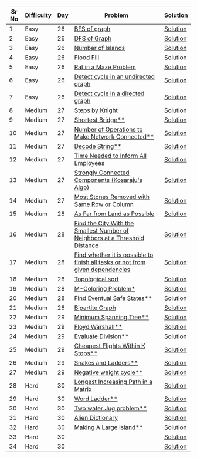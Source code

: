| Sr No | Difficulty | Day | Problem                                                                                                                                                                                                  | Solution                                                                                                |
| ----- | ---------- | --- | -------------------------------------------------------------------------------------------------------------------------------------------------------------------------------------------------------- | ------------------------------------------------------------------------------------------------------- |
| 1     | Easy       | 26  | [BFS of graph](https://practice.geeksforgeeks.org/problems/bfs-traversal-of-graph/1)                                                                                                                     | [Solution](./Easy/BFS_of_graph.cpp)                                                                     |
| 2     | Easy       | 26  | [DFS of Graph](https://practice.geeksforgeeks.org/problems/depth-first-traversal-for-a-graph/1?utm_source=geeksforgeeks&utm_medium=article_practice_tab&utm_campaign=article_practice_tab)               | [Solution](./Easy/DFS_of_Graph.cpp)                                                                     |
| 3     | Easy       | 26  | [Number of Islands](./Easy/Number_of_Islands.cpp)                                                                                                                                                        | [Solution](./Easy/Number_of_Islands.cpp)                                                                |
| 4     | Easy       | 26  | [Flood Fill](https://leetcode.com/problems/flood-fill/)                                                                                                                                                  | [Solution](./Easy/Flood_Fill.cpp)                                                                       |
| 5     | Easy       | 26  | [Rat in a Maze Problem](https://practice.geeksforgeeks.org/problems/rat-in-a-maze-problem/1)                                                                                                             | [Solution](./Easy/Rat_in_a_Maze_Problem.cpp)                                                            |
| 6     | Easy       | 26  | [Detect cycle in an undirected graph](https://practice.geeksforgeeks.org/problems/detect-cycle-in-an-undirected-graph/1)                                                                                 | [Solution](./Easy/Detect_cycle_in_an_undirected_graph.cpp)                                              |
| 7     | Easy       | 26  | [Detect cycle in a directed graph](https://practice.geeksforgeeks.org/problems/detect-cycle-in-a-directed-graph/1)                                                                                       | [Solution](./Easy/Detect_cycle_in_a_directed_graph.cpp)                                                 |
| 8     | Medium     | 27  | [Steps by Knight](https://practice.geeksforgeeks.org/problems/steps-by-knight5927/1)                                                                                                                     | [Solution](./Medium/Steps_by_Knight.cpp)                                                                |
| 9     | Medium     | 27  | [Shortest Bridge\*\*](https://leetcode.com/problems/shortest-bridge/)                                                                                                                                    | [Solution](./Medium/Shortest_Bridge.cpp)                                                                |
| 10    | Medium     | 27  | [Number of Operations to Make Network Connected\*\*](https://leetcode.com/problems/number-of-operations-to-make-network-connected/)                                                                      | [Solution](./Medium/Number_of_Operations_to_Make_Network_Connected.cpp)                                 |
| 11    | Medium     | 27  | [Decode String\*\*](https://leetcode.com/problems/decode-string/)                                                                                                                                        | [Solution](./Medium/Decode_String.cpp)                                                                  |
| 12    | Medium     | 27  | [Time Needed to Inform All Employees](https://leetcode.com/problems/time-needed-to-inform-all-employees/)                                                                                                | [Solution](./Medium/Time_Needed_to_Inform_All_Employees.cpp)                                            |
| 13    | Medium     | 27  | [Strongly Connected Components (Kosaraju&#39;s Algo)](https://practice.geeksforgeeks.org/problems/strongly-connected-components-kosarajus-algo/1)                                                        | [Solution](./Medium/Strongly_Connected_Components_Kosaraju_Algo.cpp)                                    |
| 14    | Medium     | 27  | [Most Stones Removed with Same Row or Column](https://leetcode.com/problems/most-stones-removed-with-same-row-or-column/)                                                                                | [Solution](./Medium/Most_Stones_Removed_witSame_Row_or_Column.cpp)                                      |
| 15    | Medium     | 28  | [As Far from Land as Possible](https://leetcode.com/problems/as-far-from-land-as-possible/submissions/)                                                                                                  | [Solution](./Medium/As_Far_from_Land_as_Possible.cpp)                                                   |
| 16    | Medium     | 28  | [Find the City With the Smallest Number of Neighbors at a Threshold Distance](https://leetcode.com/problems/find-the-city-with-the-smallest-number-of-neighbors-at-a-threshold-distance/)                | [Solution](./Medium/Find_the_City_With_the_Smallest_Number_of_Neighbors_at_a_Threshold_Distance.cpp)    |
| 17    | Medium     | 28  | [Find whether it is possible to finish all tasks or not from given dependencies](https://www.geeksforgeeks.org/find-whether-it-is-possible-to-finish-all-tasks-or-not-from-given-dependencies/#practice) | [Solution](./Medium/Find_whether_it_is_possible_to_finish_all_tasks_or_not_from_given_dependencies.cpp) |
| 18    | Medium     | 28  | [Topological sort](https://practice.geeksforgeeks.org/problems/topological-sort/1)                                                                                                                       | [Solution](./Medium/Topological_sort.cpp)                                                               |
| 19    | Medium     | 28  | [M-Coloring Problem\*](https://practice.geeksforgeeks.org/problems/m-coloring-problem-1587115620/1?utm_source=geeksforgeeks&utm_medium=ml_article_practice_tab&utm_campaign=article_practice_tab)        | [Solution](./Medium/M_Coloring_Problem.cpp)                                                             |
| 20    | Medium     | 28  | [Find Eventual Safe States\*\*](https://leetcode.com/problems/find-eventual-safe-states/)                                                                                                                | [Solution](./Medium/Find_Eventual_Safe_States.cpp)                                                      |
| 21    | Medium     | 28  | [Bipartite Graph](https://practice.geeksforgeeks.org/problems/bipartite-graph/1?utm_source=geeksforgeeks&utm_medium=article_practice_tab&utm_campaign=article_practice_tab)                              | [Solution](./Medium/Bipartite_Graph.cpp)                                                                |
| 22    | Medium     | 29  | [Minimum Spanning Tree\*\*](https://practice.geeksforgeeks.org/problems/minimum-spanning-tree/1?utm_source=geeksforgeeks&utm_medium=article_practice_tab&utm_campaign=article_practice_tab)              | [Solution](./Medium/Minimum_Spanning_Tree.cpp)                                                          |
| 23    | Medium     | 29  | [Floyd Warshall\*\*](https://practice.geeksforgeeks.org/problems/implementing-floyd-warshall2042/1)                                                                                                      | [Solution](./Medium/Floyd_Warshall.cpp)                                                                 |
| 24    | Medium     | 29  | [Evaluate Division\*\*](https://leetcode.com/problems/evaluate-division/)                                                                                                                                | [Solution](./Medium/Evaluate_Division.cpp)                                                              |
| 25    | Medium     | 29  | [Cheapest Flights Within K Stops\*\*](https://leetcode.com/problems/cheapest-flights-within-k-stops/)                                                                                                    | [Solution](./Medium/Cheapest_Flights_Within_K_Stops.cpp)                                                |
| 26    | Medium     | 29  | [Snakes and Ladders\*\*](https://leetcode.com/problems/snakes-and-ladders/)                                                                                                                              | [Solution](./Medium/Snakes_and_Ladders.cpp)                                                             |
| 27    | Medium     | 29  | [Negative weight cycle\*\*](https://practice.geeksforgeeks.org/problems/negative-weight-cycle3504/1?utm_source=geeksforgeeks&utm_medium=ml_article_practice_tab&utm_campaign=article_practice_tab)       | [Solution](./Medium/Negative_weight_cycle.cpp)                                                          |
| 28    | Hard       | 30  | [Longest Increasing Path in a Matrix](https://leetcode.com/problems/longest-increasing-path-in-a-matrix/)                                                                                                | [Solution](./Hard/Longest_Increasing_Path_in_a_Matrix.cpp)                                              |
| 29    | Hard       | 30  | [Word Ladder\*\*](https://leetcode.com/problems/word-ladder/)                                                                                                                                            | [Solution](./Hard/Word_Ladder.cpp)                                                                      |
| 30    | Hard       | 30  | [Two water Jug problem\*\*](https://practice.geeksforgeeks.org/problems/two-water-jug-problem3402/1?utm_source=geeksforgeeks&utm_medium=ml_article_practice_tab&utm_campaign=article_practice_tab)       | [Solution](./Hard/Two_water_Jug_problem.cpp)                                                            |
| 31    | Hard       | 30  | [Alien Dictionary](https://practice.geeksforgeeks.org/problems/alien-dictionary/1)                                                                                                                       | [Solution](./Hard/Alien_Dictionary.cpp)                                                                 |
| 32    | Hard       | 30  | [Making A Large Island\*\*](https://leetcode.com/problems/making-a-large-island/)                                                                                                                        | [Solution](./Hard/Making_A_Large_Island.cpp)                                                            |
| 33    | Hard       | 30  | []()                                                                                                                                                                                                     | [Solution]()                                                                                            |
| 34    | Hard       | 30  | []()                                                                                                                                                                                                     | [Solution]()                                                                                            |
